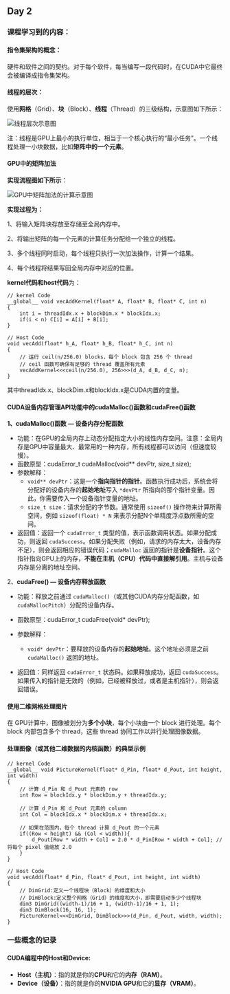 ## Day 2

### 课程学习到的内容：

#### 指令集架构的概念：

硬件和软件之间的契约。对于每个软件，每当编写一段代码时，在CUDA中它最终会被编译成指令集架构。

#### 线程的层次：

使用**网格**（Grid）、**块**（Block）、**线程**（Thread）的三级结构，示意图如下所示：

![线程层次示意图](.\线程层次示意图.png)

注：线程是GPU上最小的执行单位，相当于一个核心执行的“最小任务”。一个线程处理一小块数据，比如**矩阵中的一个元素**。

#### GPU中的矩阵加法

**实现流程图如下所示**：

![GPU中矩阵加法的计算示意图](.\GPU中矩阵加法的计算示意图.png)

 **实现过程为：**

1、将输入矩阵块存放至存储至全局内存中。

2、将输出矩阵的每一个元素的计算任务分配给一个独立的线程。

3、多个线程同时启动，每个线程只执行一次加法操作，计算一个结果。

4、每个线程将结果写回全局内存中对应的位置。

**kernel代码和host代码**为：

```
// kernel Code
__global__ void vecAddKernel(float* A, float* B, float* C, int n)
{
    int i = threadIdx.x + blockDim.x * blockIdx.x;
    if(i < n) C[i] = A[i] + B[i];
}

// Host Code
void vecAdd(float* h_A, float* h_B, float* h_C, int n)
{
    // 运行 ceil(n/256.0) blocks，每个 block 包含 256 个 thread
    // ceil 函数可确保有足够的 thread 覆盖所有元素
    vecAddKernel<<<ceil(n/256.0), 256>>>(d_A, d_B, d_C, n);
}
```

其中threadIdx.x、blockDim.x和blockIdx.x是CUDA内置的变量。

#### CUDA设备内存管理API功能中的cudaMalloc()函数和cudaFree()函数

**1、cudaMalloc()函数 — 设备内存分配函数**

- 功能：在GPU的全局内存上动态分配指定大小的线性内存空间。注意：全局内存是GPU中容量最大、最常用的一种内存，所有线程都可以访问（但速度较慢）。
- 函数原型：cudaError_t cudaMalloc(void** devPtr, size_t size);
- 参数解释：
  - `void** devPtr`：这是一个**指向指针的指针**。函数执行成功后，系统会将分配好的设备内存的**起始地址**写入 `*devPtr` 所指向的那个指针变量。因此，你需要传入一个设备指针变量的地址。
  - `size_t size`：请求分配的字节数。通常使用 `sizeof()` 操作符来计算所需空间，例如 `sizeof(float) * N` 来表示分配N个单精度浮点数所需的空间。
- 返回值：返回一个 `cudaError_t` 类型的值，表示函数调用状态。如果分配成功，则返回 `cudaSuccess`。如果分配失败（例如，请求的内存太大，设备内存不足），则会返回相应的错误代码；`cudaMalloc` 返回的指针是**设备指针**。这个指针指向GPU上的内存，**不能在主机（CPU）代码中直接解引用**。主机与设备内存是分离的地址空间。

2、**cudaFree() — 设备内存释放函数**

- 功能：释放之前通过 `cudaMalloc()`（或其他CUDA内存分配函数，如 `cudaMallocPitch`）分配的设备内存。
- 函数原型：cudaError_t cudaFree(void* devPtr);

- 参数解释：
  - `void* devPtr`：要释放的设备内存的**起始地址**。这个地址必须是之前 `cudaMalloc()` 返回的地址。

- 返回值：同样返回 `cudaError_t` 状态码。如果释放成功，返回 `cudaSuccess`。如果传入的指针是无效的（例如，已经被释放过，或者是主机指针），则会返回错误。

#### 使用二维网格处理图片

在 GPU计算中，图像被划分为**多个小块**，每个小块由一个 block 进行处理。每个 block 内部包含多个 thread，这些 thread 协同工作以并行处理图像数据。

#### 处理图像（或其他二维数据的内核函数）的典型示例

```
// kernel Code
__global__ void PictureKernel(float* d_Pin, float* d_Pout, int height, int width)
{
    // 计算 d_Pin 和 d_Pout 元素的 row
    int Row = blockIdx.y * blockDim.y + threadIdx.y;
    
    // 计算 d_Pin 和 d_Pout 元素的 column
    int Col = blockIdx.x * blockDim.x + threadIdx.x;
    
    // 如果在范围内，每个 thread 计算 d_Pout 的一个元素
    if((Row < height) && (Col < width)){
        d_Pout[Row * width + Col] = 2.0 * d_Pin[Row * width + Col]; // 将每个 pixel 值缩放 2.0
    }
}

// Host Code
void vecAdd(float* d_Pin, float* d_Pout, int height, int width)
{
    // DimGrid:定义一个线程块（Block）的维度和大小
    // DimBlock:定义整个网格（Grid）的维度和大小，即需要启动多少个线程块
    dim3 DimGrid((width-1)/16 + 1, (width-1)/16 + 1, 1);
    dim3 DimBlock(16, 16, 1);
    PictureKernel<<<DimGrid, DimBlock>>>(d_Pin, d_Pout, width, width);
}
```



### 一些概念的记录

#### CUDA编程中的Host和Device:

- **Host（主机）**：指的就是你的**CPU**和它的**内存（RAM）**。
- **Device（设备）**：指的就是你的**NVIDIA GPU**和它的**显存（VRAM）**。

